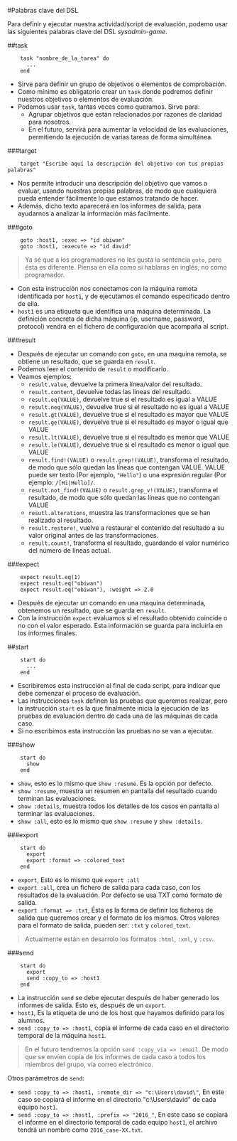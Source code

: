 
#Palabras clave del DSL

Para definir y ejecutar nuestra actividad/script de evaluación, 
podemo usar las siguientes palabras clave del DSL *sysadmin-game*.

##task

```
    task "nombre_de_la_tarea" do 
      ... 
    end
```

* Sirve para definir un grupo de objetivos o elementos de comprobación.
* Como mínimo es obligatorio crear un `task` donde podremos definir nuestros
objetivos o elementos de evaluación.
* Podemos usar `task`, tantas veces como queramos. Sirve para:
    * Agrupar objetivos que están relacionados por razones de claridad para nosotros.
    * En el futuro, servirá para aumentar la velocidad de las evaluaciones, permitiendo
    la ejecución de varias tareas de forma simultánea.

###target

```
    target "Escribe aquí la descripción del objetivo con tus propias palabras"
```

* Nos permite introducir una descripción del objetivo que vamos a evaluar,
usando nuestras propias palabras, de modo que cualquiera pueda entender
fácilmente lo que estamos tratando de hacer.
* Además, dicho texto aparecerá en los informes de salida, para ayudarnos
a analizar la información más facilmente.

###goto

```
    goto :host1, :exec => "id obiwan"
    goto :host1, :execute => "id david"
```

> Ya sé que a los programadores no les gusta la sentencia `goto`, pero ésta
es diferente. Piensa en ella como si hablaras en inglés, no como programador.

* Con esta instrucción nos conectamos con la máquina remota  identificada por `host1`,
y de ejecutamos el comando especificado dentro de ella.
* `host1` es una etiqueta que identifica una máquina determinada. La definición
concreta de dicha máquina (ip, username, password, protocol) vendrá en el fichero
de configuración que acompaña al script.

###result

* Después de ejecutar un comando con `goto`, en una maquina remota, se
obtiene un resultado, que se guarda en `result`.
* Podemos leer el contenido de `result` o modificarlo.
* Veamos ejemplos:
    * `result.value`, devuelve la primera línea/valor del resultado.
    * `result.content`, devuelve todas las líneas del resultado.
    * `result.eq(VALUE)`, devuelve true si el resultado es igual a VALUE    
    * `result.neq(VALUE)`, devuelve true si el resultado no es igual a VALUE
    * `result.gt(VALUE)`, devuelve true si el resultado es mayor que VALUE
    * `result.ge(VALUE)`, devuelve true si el resultado es mayor o igual que VALUE
    * `result.lt(VALUE)`, devuelve true si el resultado es menor que VALUE
    * `result.le(VALUE)`, devuelve true si el resultado es menor o igual que VALUE
    * `result.find!(VALUE)` o `result.grep!(VALUE)`, transforma el resultado, 
    de modo que sólo quedan las líneas que contengan VALUE. VALUE puede ser 
    texto (Por ejemplo, `"Hello"`) o una expresión regular (Por ejemplo: `/[Hi|Hello]/`.
    * `result.not_find!(VALUE)` o `result.grep_v!(VALUE)`, transforma el resultado, de modo que sólo quedan las líneas que no contengan VALUE
    * `resutl.alterations`, muestra las transformaciones que se han realizado al resultado.
    * `result.restore!`, vuelve a restaurar el contenido del resultado a su valor original antes de las transformaciones.
    * `result.count!`, transforma el resultado, guardando el valor numérico del número de líneas actual.

###expect

```
    expect result.eq(1)
    expect result.eq("obiwan")
    expect result.eq("obiwan"), :weight => 2.0
``` 

* Después de ejecutar un comando en una maquina determinada, obtenemos un resultado, que
se guarda en `result`.
* Con la instrucción `expect` evaluamos si el resultado obtenido coincide o no con el valor
esperado. Esta información se guarda para incluirla en los informes finales.

##start

```
    start do
      ...
    end
```

* Escribiremos esta instrucción al final de cada script, para indicar que debe comenzar el proceso
de evaluación.
* Las instrucciones `task` definen las pruebas que queremos realizar, pero la instrucción
`start` es la que finalmente inicia la ejecución de las pruebas de evaluación 
dentro de cada una de las máquinas de cada caso.
* Si no escribimos esta instrucción las pruebas no se van a ejecutar.

###show

```
    start do
      show
    end
```

* `show`, esto es lo mismo que `show :resume`. Es la opción por defecto.
* `show :resume`, muestra un resumen en pantalla del resultado cuando terminan las evaluaciones.
* `show :details`, muestra todos los detalles de los casos en pantalla al terminar las evaluaciones.
* `show :all`, esto es lo mismo que `show :resume` y `show :details`.

###export

```
    start do
      export
      export :format => :colored_text
    end
```

* `export`, Esto es lo mismo que `export :all`
* `export :all`, crea un fichero de salida para cada caso, con los resultados 
de la evaluación. Por defecto se usa TXT como formato de salida.
* `export :format => :txt`, Ésta es la forma de definir los ficheros de salida
que queremos crear y el formato de los mismos. Otros valores para 
el formato de salida, pueden ser: `:txt` y `colored_text`.

> Actualmente están en desarrolo los formatos `:html`, `:xml`, y `:csv`.

###send

```
    start do
      export
      send :copy_to => :host1
    end
``` 

* La instrucción `send` se debe ejecutar después de haber generado los
informes de salida. Esto es, después de un `export`.
* `host1`, Es la etiqueta de uno de los host que hayamos definido para los alumnos.
* `send :copy_to => :host1`, copia el informe de cada caso en el directorio
temporal de la máquina `host1`.

> En el futuro tendremos la opción `send :copy_via => :email`.
De modo que se envíen copia de los informes de cada caso a todos los miembros
del grupo, vía correo electrónico.

Otros parámetros de `send`:
* `send :copy_to => :host1, :remote_dir => "c:\Users\david\"`, En este caso se copiará
el informe en el directorio "c:\Users\david" de cada equipo `host1`.
* `send :copy_to => :host1, :prefix => "2016_"`, En este caso se copiará
el informe en el directorio temporal de cada equipo `host1`, el archivo tendrá
un nombre como `2016_case-XX.txt`.
